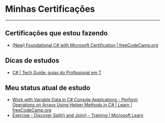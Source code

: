 # Minhas Certificações
---
## Certificações que estou fazendo
- [(New) Foundational C# with Microsoft Certification | freeCodeCamp.org](https://www.freecodecamp.org/learn/foundational-c-sharp-with-microsoft/)

## Dicas de estudos
- [C# | Tech Guide: guias do Profissional em T](https://techguide.sh/pt-BR/path/csharp/)

## Meu status atual de estudo

- [Work with Variable Data in C# Console Applications - Perform Operations on Arrays Using Helper Methods in C# | Learn | freeCodeCamp.org](https://www.freecodecamp.org/learn/foundational-c-sharp-with-microsoft/work-with-variable-data-in-c-sharp-console-applications/perform-operations-on-arrays-using-helpers-methods-in-c-sharp)
- [Exercise - Discover Split() and Join() - Training | Microsoft Learn](https://learn.microsoft.com/en-us/training/modules/csharp-arrays-operations/4-exercise-split-join)